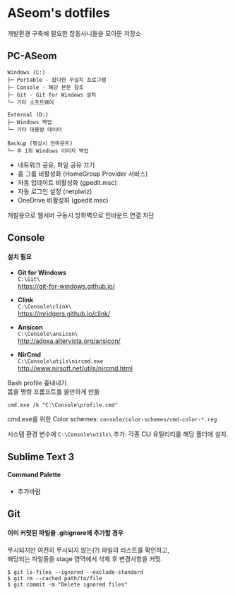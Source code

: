 ASeom's dotfiles
================

개발환경 구축에 필요한 잡동사니들을 모아둔 저장소


## PC-ASeom

	Windows (C:)
	├─ Portable - 잡다한 무설치 프로그램
	├─ Console - 해당 본문 참조
	├─ Git - Git for Windows 설치
	└─ 기타 소프트웨어

	External (D:)
	├─ Windows 백업
	└─ 기타 대용량 데이터

	Backup (평상시 언마운트)
	└─ 주 1회 Windows 이미지 백업

- 네트워크 공유, 파일 공유 끄기
- 홈 그룹 비활성화 (HomeGroup Provider 서비스)
- 자동 업데이트 비활성화 (gpedit.msc)
- 자동 로그인 설정 (netplwiz)
- OneDrive 비활성화 (gpedit.msc)

개발용으로 웹서버 구동시 방화벽으로 인바운드 연결 차단


## Console

#### 설치 필요

- **Git for Windows**  
	`C:\Git\`  
	https://git-for-windows.github.io/

- **Clink**  
	`C:\Console\clink\`  
	https://mridgers.github.io/clink/

- **Ansicon**  
	`C:\Console\ansicon\`  
	http://adoxa.altervista.org/ansicon/

- **NirCmd**  
	`C:\Console\utils\nircmd.exe`  
	http://www.nirsoft.net/utils/nircmd.html

Bash profile 흉내내기  
몹쓸 명령 프롬프트를 쓸만하게 만듦

	cmd.exe /k "C:\Console\profile.cmd"

cmd.exe를 위한 Color schemes: `console/color-schemes/cmd-color-*.reg`

시스템 환경 변수에 `C:\Console\utils\` 추가. 각종 CLI 유틸리티를 해당 폴더에 설치.


## Sublime Text 3

#### Command Palette

- 추가바람


## Git

#### 이미 커밋된 파일을 .gitignore에 추가할 경우

무시되지만 여전히 무시되지 않는(?) 파일의 리스트를 확인하고,  
해당되는 파일들을 stage 영역에서 삭제 후 변경사항을 커밋.

	$ git ls-files --ignored --exclude-standard
	$ git rm --cached path/to/file
	$ git commit -m "Delete ignored files"
